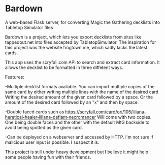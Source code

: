 # Bardown
A web-based Flask server, for converting Magic the Gathering decklists into Tabletop Simulator files 

Bardown is a project, which lets you export decklists from sites like tappedout.net into files accepted by TabletopSimulator. The inspiration for this project was the website frogtown.me, which sadly lacks the latest cards.

This app uses the scryfall.com API to search and extract card information. It allows the decklist to be formatted in three diffetent ways.

Features:

-Multiple decklist formats available. You can import multiple copies of the same card by either writing multiple lines with the name of the desired card. Writing the desired amount of the given card followed by a space. Or the amount of the desired card followed by an "x" and then by space.

-Double faced cards such as https://scryfall.com/card/ori/106/liliana-heretical-healer-liliana-defiant-necromancer Will come with two copies. One being double faces and the other with the default MtG backside to avoid being spotted as the given card.

-Can be deployed on a webserver and accessed by HTTP. I'm not sure if malicious user input is possible. I suspect it is.



This project is still under heavy development but I believe it might help some people having fun with their friends.

